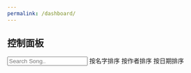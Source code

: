 ```yaml
---
permalink: /dashboard/
---
```


<section id="banner">
	<h2>控制面板</h2>
</section>
<section id="one" class="wrapper style2">
	<div class="container">
		<div id="songList">
			<div id="searchOptions">
			<input class="search" placeholder="Search Song.."/>
			<span class="sort button small" data-sort="name">按名字排序</span>
			<span class="sort button small" data-sort="author">按作者排序</span>
			<span class="sort button small" data-sort="timestamp">按日期排序</span>
		</div>
			<ul class="list">
			</ul>
			<ul class="pagination"></ul>
		</div>
		<!-- List item template -->
		<div style="display:none;">
			<li id="song-item" class="row songItem">
				<p class="id" style="display:none;"></p>
				<div class="col-sm">
					<strong>名字</strong> 	<p class="name"></p>
				</div>
				<div class="col-sm">
					<strong>作者</strong> <p class="author"></p>
				</div>
				<div class="col-sm">
					<strong>原曲作者</strong> <p class="original_author"></p>
				</div>
				<div class="col-sm">
					<strong>日期</strong> 	<p class="date timestamp" data-timestamp=""></p>
				</div>
				<div class="col-sm">
					<strong>下载</strong> <p><a class="download icon fa-download"></a></p>
				</div>
                <div class="col-sm">
					<strong>同意 </strong> <p><a class="accept icon fa-check" href="javascript:void(0);" style="color: green;"></a></p>
				</div>
				<div class="col-sm">
					<strong>拒绝 </strong> <p><a class="deny icon fa-close" href="javascript:void(0);" style="color: red;"></a></p>
				</div>
			</li>
		</div>
		<script src="{{ '/assets/js/dashboard.js' | absolute_url}}"></script>
	</div>
</section>